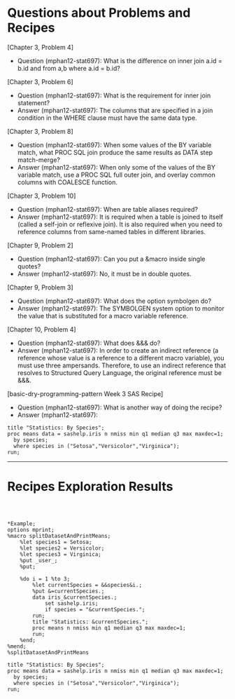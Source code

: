 
# Questions about Problems and Recipes



[Chapter 3, Problem 4]
- Question (mphan12-stat697): What is the difference on inner join a.id = b.id and from a,b where a.id = b.id?



[Chapter 3, Problem 6]
- Question (mphan12-stat697): What is the requirement for inner join statement?
- Answer (mphan12-stat697): The columns that are specified in a join condition in the WHERE clause must have the same data type.



[Chapter 3, Problem 8]
- Question (mphan12-stat697): When some values of the BY variable match, what PROC SQL join produce the same results as DATA step match-merge?
- Answer (mphan12-stat697): When only some of the values of the BY variable match, use a PROC SQL full outer join, and overlay common columns with COALESCE function.



[Chapter 3, Problem 10]
- Question (mphan12-stat697): When are table aliases required?
- Answer (mphan12-stat697): It is required when a table is joined to itself (called a self-join or reflexive join). It is also required when you need to reference columns from same-named tables in different libraries.



[Chapter 9, Problem 2]
- Question (mphan12-stat697): Can you put a &macro inside single quotes?
- Answer (mphan12-stat697): No, it must be in double quotes.



[Chapter 9, Problem 3]
- Question (mphan12-stat697): What does the option symbolgen do?
- Answer (mphan12-stat697): The SYMBOLGEN system option to monitor the value that is substituted for a macro variable reference.



[Chapter 10, Problem 4]
- Question (mphan12-stat697): What does &&& do?
- Answer (mphan12-stat697): In order to create an indirect reference (a reference whose value is a reference to a different macro variable), you must use three ampersands. Therefore, to use an indirect reference that resolves to Structured Query Language, the original reference must be &&&.



[basic-dry-programming-pattern Week 3 SAS Recipe]
- Question (mphan12-stat697): What is another way of doing the recipe?
- Answer (mphan12-stat697): 
```
title "Statistics: By Species";
proc means data = sashelp.iris n nmiss min q1 median q3 max maxdec=1;
  by species;
  where species in ("Setosa","Versicolor","Virginica");
run;
```


***



# Recipes Exploration Results



```



*Example;
options mprint;
%macro splitDatasetAndPrintMeans;
    %let species1 = Setosa;
    %let species2 = Versicolor;
    %let species3 = Virginica;
    %put _user_;
    %put;

    %do i = 1 %to 3;
        %let currentSpecies = &&species&i.;
        %put &=currentSpecies.;
        data iris_&currentSpecies.;
            set sashelp.iris;
            if species = "&currentSpecies.";
        run;
		title "Statistics: &currentSpecies.";
        proc means n nmiss min q1 median q3 max maxdec=1;
        run;
    %end;
%mend;
%splitDatasetAndPrintMeans

title "Statistics: By Species";
proc means data = sashelp.iris n nmiss min q1 median q3 max maxdec=1;
  by species;
  where species in ("Setosa","Versicolor","Virginica");
run;



```
